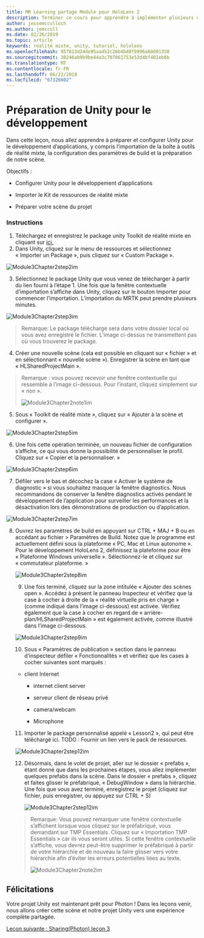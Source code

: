 ```yaml
---
title: MR Learning partage Module pour HoloLens 2
description: Terminer ce cours pour apprendre à implémenter plusieurs utilisateurs les expériences partagées au sein d’une application de HoloLens 2.
author: jessemcculloch
ms.author: jemccull
ms.date: 02/26/2019
ms.topic: article
keywords: réalité mixte, unity, tutoriel, hololens
ms.openlocfilehash: 957813d24de95aad52c26b4bd0f0996a60d01358
ms.sourcegitcommit: 30246ab9b9be44a3c707061753e53d4bf401eb6b
ms.translationtype: MT
ms.contentlocale: fr-FR
ms.lasthandoff: 06/22/2019
ms.locfileid: "67326602"
---
```

# <a name="getting-unity-ready-for-development"></a>**Préparation de Unity pour le développement** 

Dans cette leçon, nous allez apprendre à préparer et configurer Unity pour le développement d’applications, y compris l’importation de la boîte à outils de réalité mixte, la configuration des paramètres de build et la préparation de notre scène.

Objectifs :

- Configurer Unity pour le développement d’applications

- Importer le Kit de ressources de réalité mixte

- Préparer votre scène du projet

### <a name="instructions"></a>Instructions

1. Téléchargez et enregistrez le package unity Toolkit de réalité mixte en cliquant sur [ici.](https://github.com/microsoft/MixedRealityToolkit-Unity/releases/download/v2.0.0-RC1-Refresh/Microsoft.MixedReality.Toolkit.Unity.Foundation-v2.0.0-RC1-Refresh.unitypackage)
2. Dans Unity, cliquez sur le menu de ressources et sélectionnez « Importer un Package », puis cliquez sur « Custom Package ».

![Module3Chapter2step2im](images/module3chapter2step2im.PNG)

3. Sélectionnez le package Unity que vous venez de télécharger à partir du lien fourni à l’étape 1. Une fois que la fenêtre contextuelle d’importation s’affiche dans Unity, cliquez sur le bouton Importer pour commencer l’importation. L’importation du MRTK peut prendre plusieurs minutes.

![Module3Chapter2step3im](images/module3chapter2step3im.PNG)

> Remarque: Le package téléchargé sera dans votre dossier local où vous avez enregistré le fichier. L’image ci-dessus ne transmettent pas où vous trouverez le package.

4. Créer une nouvelle scène (cela est possible en cliquant sur « fichier » et en sélectionnant « nouvelle scène »). Enregistrer la scène en tant que « HLSharedProjectMain ».

> Remarque : vous pouvez recevoir une fenêtre contextuelle qui ressemble à l’image ci-dessous. Pour l’instant, cliquez simplement sur « non ».
>
> ![Module3Chapter2note1im](images/module3chapter2note1im.PNG)

5. Sous « Toolkit de réalité mixte », cliquez sur « Ajouter à la scène et configurer ».

![Module3Chapter2step5im](images/module3chapter2step5im.PNG)

6. Une fois cette opération terminée, un nouveau fichier de configuration s’affiche, ce qui vous donne la possibilité de personnaliser le profil. Cliquez sur « Copier et la personnaliser. »

![Module3Chapter2step6im](images/module3chapter2step6im.PNG)

7. Défiler vers le bas et décochez la case « Activer le système de diagnostic » si vous souhaitez masquer la fenêtre diagnostics. Nous recommandons de conserver la fenêtre diagnostics activés pendant le développement de l’application pour surveiller les performances et la désactivation lors des démonstrations de production ou d’application.

![Module3Chapter2step7im](images/module3chapter2step7im.PNG)

8. Ouvrez les paramètres de build en appuyant sur CTRL + MAJ + B ou en accédant au fichier > Paramètres de Build. Notez que le programme est actuellement défini sous la plateforme « PC, Mac et Linux autonome ». Pour le développement HoloLens 2, définissez la plateforme pour être « Plateforme Windows universelle ». Sélectionnez-le et cliquez sur « commutateur plateforme. »

   ![Module3Chapter2step8im](images/module3chapter2step8im.PNG)

   9. Une fois terminé, cliquez sur la zone intitulée « Ajouter des scènes open ». Accédez à présent le panneau Inspecteur et vérifiez que la case à cocher à droite de la « réalité virtuelle pris en charge » (comme indiqué dans l’image ci-dessous) est activée. Vérifiez également que la case à cocher en regard de « arrière-plan/HLSharedProjectMain » est également activée, comme illustré dans l’image ci-dessous.

   ![Module3Chapter2step9im](images/module3chapter2step9im.PNG)

   10. Sous « Paramètres de publication » section dans le panneau d’inspecteur défiler « Fonctionnalités » et vérifiez que les cases à cocher suivantes sont marqués :
    - client Internet
       
       - internet client server
       
       - serveur client de réseau privé
   
       - camera/webcam

       - Microphone
   
   11. Importer le package personnalisé appelé « Lesson2 », qui peut être téléchargé ici. TODO : Fournir un lien vers le pack de ressources.
   
   ![Module3Chapter2step12im](images/module3chapter2step11im.PNG)
   
   12. Désormais, dans le volet de projet, aller sur le dossier « prefabs », étant donné que dans les prochaines étapes, vous allez implémenter quelques prefabs dans la scène. Dans le dossier « prefabs », cliquez et faites glisser le préfabriqué, « DebugWindow » dans la hiérarchie. Une fois que vous avez terminé, enregistrez le projet (cliquez sur fichier, puis enregistrer, ou appuyez sur CTRL + S)
   
       ![Module3Chapter2step12im](images/module3chapter2step12im.PNG)
   
   > Remarque: Vous pouvez remarquer une fenêtre contextuelle s’affichent lorsque vous cliquez sur le préfabriqué, vous demandant sur TMP Essentials. Cliquez sur « Importation TMP Essentials » car ils vous seront utiles. Si cette fenêtre contextuelle s’affiche, vous devrez peut-être supprimer le préfabriqué à partir de votre hiérarchie et de nouveau la faire glisser vers votre hiérarchie afin d’éviter les erreurs potentielles liées au texte.
   >
   > ![Module3Chapter2note2im](images/module3chapter2note2im.PNG)


## <a name="congratulations"></a>Félicitations

Votre projet Unity est maintenant prêt pour Photon ! Dans les leçons venir, nous allons créer cette scène et notre projet Unity vers une expérience complète partagée.

[Leçon suivante : Sharing(Photon) leçon 3](mrlearning-sharing(photon)-ch3.md)

